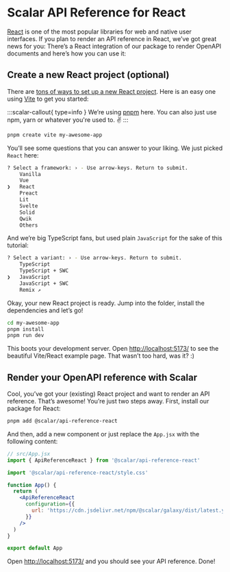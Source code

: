 # Scalar API Reference for React

[React](https://react.dev/) is one of the most popular libraries for web and native user interfaces. If you plan to render an API reference in React, we’ve got great news for you: There’s a React integration of our package to render OpenAPI documents and here’s how you can use it:

## Create a new React project (optional)

There are [tons of ways to set up a new React project](https://react.dev/learn/start-a-new-react-project). Here is an easy one using [Vite](https://vitejs.dev/) to get you started:

:::scalar-callout{ type=info }
We’re using [pnpm](https://pnpm.io/installation) here. You can also just use npm, yarn or whatever you're used to. ✌️
:::

```bash
pnpm create vite my-awesome-app
```

You’ll see some questions that you can answer to your liking. We just picked `React` here:

```bash
? Select a framework: › - Use arrow-keys. Return to submit.
    Vanilla
    Vue
❯   React
    Preact
    Lit
    Svelte
    Solid
    Qwik
    Others
```

And we’re big TypeScript fans, but used plain `JavaScript` for the sake of this tutorial:

```bash
? Select a variant: › - Use arrow-keys. Return to submit.
    TypeScript
    TypeScript + SWC
❯   JavaScript
    JavaScript + SWC
    Remix ↗
```

Okay, your new React project is ready. Jump into the folder, install the dependencies and let’s go!

```bash
cd my-awesome-app
pnpm install
pnpm run dev
```

This boots your development server. Open <http://localhost:5173/> to see the beautiful Vite/React example page. That wasn’t too hard, was it? :)

## Render your OpenAPI reference with Scalar

Cool, you’ve got your (existing) React project and want to render an API reference. That’s awesome! You’re just two steps away. First, install our package for React:

```bash
pnpm add @scalar/api-reference-react
```

And then, add a new component or just replace the `App.jsx` with the following content:

```jsx
// src/App.jsx
import { ApiReferenceReact } from '@scalar/api-reference-react'

import '@scalar/api-reference-react/style.css'

function App() {
  return (
    <ApiReferenceReact
      configuration={{
        url: 'https://cdn.jsdelivr.net/npm/@scalar/galaxy/dist/latest.yaml',
      }}
    />
  )
}

export default App
```

Open <http://localhost:5173/> and you should see your API reference. Done!

